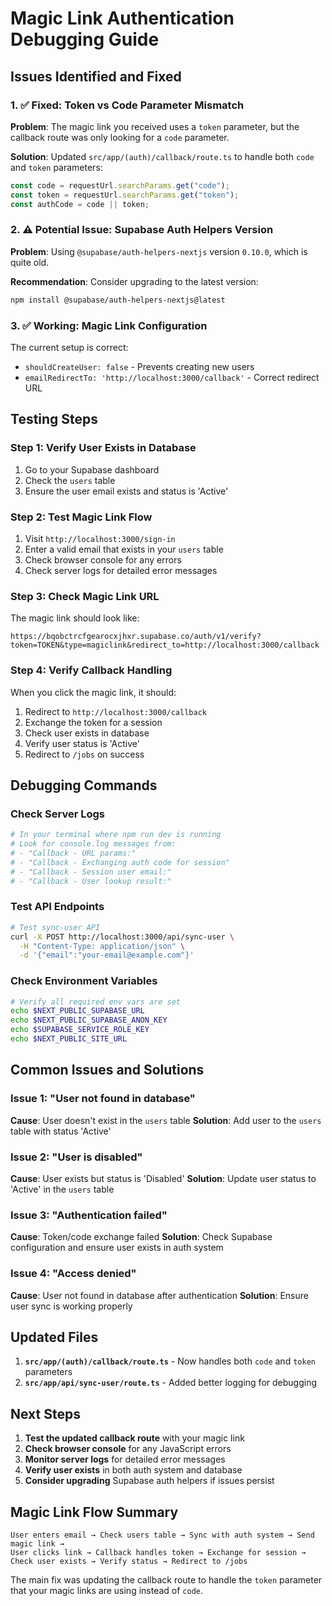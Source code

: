 # Magic Link Authentication Debugging Guide

## Issues Identified and Fixed

### 1. ✅ Fixed: Token vs Code Parameter Mismatch
**Problem**: The magic link you received uses a `token` parameter, but the callback route was only looking for a `code` parameter.

**Solution**: Updated `src/app/(auth)/callback/route.ts` to handle both `code` and `token` parameters:

```typescript
const code = requestUrl.searchParams.get("code");
const token = requestUrl.searchParams.get("token");
const authCode = code || token;
```

### 2. ⚠️ Potential Issue: Supabase Auth Helpers Version
**Problem**: Using `@supabase/auth-helpers-nextjs` version `0.10.0`, which is quite old.

**Recommendation**: Consider upgrading to the latest version:
```bash
npm install @supabase/auth-helpers-nextjs@latest
```

### 3. ✅ Working: Magic Link Configuration
The current setup is correct:
- `shouldCreateUser: false` - Prevents creating new users
- `emailRedirectTo: 'http://localhost:3000/callback'` - Correct redirect URL

## Testing Steps

### Step 1: Verify User Exists in Database
1. Go to your Supabase dashboard
2. Check the `users` table
3. Ensure the user email exists and status is 'Active'

### Step 2: Test Magic Link Flow
1. Visit `http://localhost:3000/sign-in`
2. Enter a valid email that exists in your `users` table
3. Check browser console for any errors
4. Check server logs for detailed error messages

### Step 3: Check Magic Link URL
The magic link should look like:
```
https://bqobctrcfgearocxjhxr.supabase.co/auth/v1/verify?token=TOKEN&type=magiclink&redirect_to=http://localhost:3000/callback
```

### Step 4: Verify Callback Handling
When you click the magic link, it should:
1. Redirect to `http://localhost:3000/callback`
2. Exchange the token for a session
3. Check user exists in database
4. Verify user status is 'Active'
5. Redirect to `/jobs` on success

## Debugging Commands

### Check Server Logs
```bash
# In your terminal where npm run dev is running
# Look for console.log messages from:
# - "Callback - URL params:"
# - "Callback - Exchanging auth code for session"
# - "Callback - Session user email:"
# - "Callback - User lookup result:"
```

### Test API Endpoints
```bash
# Test sync-user API
curl -X POST http://localhost:3000/api/sync-user \
  -H "Content-Type: application/json" \
  -d '{"email":"your-email@example.com"}'
```

### Check Environment Variables
```bash
# Verify all required env vars are set
echo $NEXT_PUBLIC_SUPABASE_URL
echo $NEXT_PUBLIC_SUPABASE_ANON_KEY
echo $SUPABASE_SERVICE_ROLE_KEY
echo $NEXT_PUBLIC_SITE_URL
```

## Common Issues and Solutions

### Issue 1: "User not found in database"
**Cause**: User doesn't exist in the `users` table
**Solution**: Add user to the `users` table with status 'Active'

### Issue 2: "User is disabled"
**Cause**: User exists but status is 'Disabled'
**Solution**: Update user status to 'Active' in the `users` table

### Issue 3: "Authentication failed"
**Cause**: Token/code exchange failed
**Solution**: Check Supabase configuration and ensure user exists in auth system

### Issue 4: "Access denied"
**Cause**: User not found in database after authentication
**Solution**: Ensure user sync is working properly

## Updated Files

1. **`src/app/(auth)/callback/route.ts`** - Now handles both `code` and `token` parameters
2. **`src/app/api/sync-user/route.ts`** - Added better logging for debugging

## Next Steps

1. **Test the updated callback route** with your magic link
2. **Check browser console** for any JavaScript errors
3. **Monitor server logs** for detailed error messages
4. **Verify user exists** in both auth system and database
5. **Consider upgrading** Supabase auth helpers if issues persist

## Magic Link Flow Summary

```
User enters email → Check users table → Sync with auth system → Send magic link → 
User clicks link → Callback handles token → Exchange for session → 
Check user exists → Verify status → Redirect to /jobs
```

The main fix was updating the callback route to handle the `token` parameter that your magic links are using instead of `code`. 